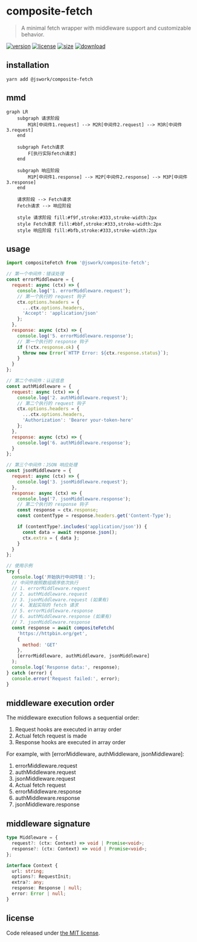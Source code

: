 # composite-fetch
> A minimal fetch wrapper with middleware support and customizable behavior.

[![version][version-image]][version-url]
[![license][license-image]][license-url]
[![size][size-image]][size-url]
[![download][download-image]][download-url]

## installation
```shell
yarn add @jswork/composite-fetch
```

## mmd
```mermaid
graph LR
    subgraph 请求阶段
        M1R[中间件1.request] --> M2R[中间件2.request] --> M3R[中间件3.request]
    end

    subgraph Fetch请求
        F[执行实际fetch请求]
    end

    subgraph 响应阶段
        M1P[中间件1.response] --> M2P[中间件2.response] --> M3P[中间件3.response]
    end

    请求阶段 --> Fetch请求
    Fetch请求 --> 响应阶段

    style 请求阶段 fill:#f9f,stroke:#333,stroke-width:2px
    style Fetch请求 fill:#bbf,stroke:#333,stroke-width:2px
    style 响应阶段 fill:#bfb,stroke:#333,stroke-width:2px
```

## usage
```js
import compositeFetch from '@jswork/composite-fetch';

// 第一个中间件：错误处理
const errorMiddleware = {
  request: async (ctx) => {
    console.log('1. errorMiddleware.request');
    // 第一个执行的 request 钩子
    ctx.options.headers = {
      ...ctx.options.headers,
      'Accept': 'application/json'
    };
  },
  response: async (ctx) => {
    console.log('5. errorMiddleware.response');
    // 第一个执行的 response 钩子
    if (!ctx.response.ok) {
      throw new Error(`HTTP Error: ${ctx.response.status}`);
    }
  }
};

// 第二个中间件：认证信息
const authMiddleware = {
  request: async (ctx) => {
    console.log('2. authMiddleware.request');
    // 第二个执行的 request 钩子
    ctx.options.headers = {
      ...ctx.options.headers,
      'Authorization': 'Bearer your-token-here'
    };
  },
  response: async (ctx) => {
    console.log('6. authMiddleware.response');
  }
};

// 第三个中间件：JSON 响应处理
const jsonMiddleware = {
  request: async (ctx) => {
    console.log('3. jsonMiddleware.request');
  },
  response: async (ctx) => {
    console.log('7. jsonMiddleware.response');
    // 第二个执行的 response 钩子
    const response = ctx.response;
    const contentType = response.headers.get('Content-Type');

    if (contentType?.includes('application/json')) {
      const data = await response.json();
      ctx.extra = { data };
    }
  }
};

// 使用示例
try {
  console.log('开始执行中间件链：');
  // 中间件按照数组顺序依次执行
  // 1. errorMiddleware.request
  // 2. authMiddleware.request
  // 3. jsonMiddleware.request (如果有)
  // 4. 发起实际的 fetch 请求
  // 5. errorMiddleware.response
  // 6. authMiddleware.response (如果有)
  // 7. jsonMiddleware.response
  const response = await compositeFetch(
    'https://httpbin.org/get',
    {
      method: 'GET'
    },
    [errorMiddleware, authMiddleware, jsonMiddleware]
  );
  console.log('Response data:', response);
} catch (error) {
  console.error('Request failed:', error);
}
```

## middleware execution order
The middleware execution follows a sequential order:
1. Request hooks are executed in array order
2. Actual fetch request is made
3. Response hooks are executed in array order

For example, with [errorMiddleware, authMiddleware, jsonMiddleware]:
1. errorMiddleware.request
2. authMiddleware.request
3. jsonMiddleware.request
4. Actual fetch request
5. errorMiddleware.response
6. authMiddleware.response
7. jsonMiddleware.response

## middleware signature
```typescript
type Middleware = {
  request?: (ctx: Context) => void | Promise<void>;
  response?: (ctx: Context) => void | Promise<void>;
};

interface Context {
  url: string;
  options?: RequestInit;
  extra?: any;
  response: Response | null;
  error: Error | null;
}
```

## license
Code released under [the MIT license](https://github.com/afeiship/composite-fetch/blob/master/LICENSE.txt).

[version-image]: https://img.shields.io/npm/v/@jswork/composite-fetch
[version-url]: https://npmjs.org/package/@jswork/composite-fetch

[license-image]: https://img.shields.io/npm/l/@jswork/composite-fetch
[license-url]: https://github.com/afeiship/composite-fetch/blob/master/LICENSE.txt

[size-image]: https://img.shields.io/bundlephobia/minzip/@jswork/composite-fetch
[size-url]: https://github.com/afeiship/composite-fetch/blob/master/dist/composite-fetch.min.js

[download-image]: https://img.shields.io/npm/dm/@jswork/composite-fetch
[download-url]: https://www.npmjs.com/package/@jswork/composite-fetch
